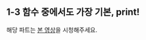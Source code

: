 ## 1-3 함수 중에서도 가장 기본, print!

해당 파트는 [본 영상](https://www.youtube.com/watch?v=Ulfudc1pF5Q&feature=youtu.be )을 시청해주세요.
